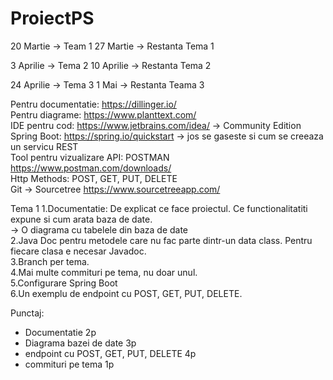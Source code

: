 # ProiectPS

20 Martie -> Team 1
27 Martie -> Restanta Tema 1

3 Aprilie -> Tema 2
10 Aprilie -> Restanta Tema 2

24 Aprilie -> Tema 3
1 Mai -> Restanta Teama 3


Pentru documentatie: https://dillinger.io/  
Pentru diagrame: https://www.planttext.com/  
IDE pentru cod: https://www.jetbrains.com/idea/  -> Community Edition  
Spring Boot: https://spring.io/quickstart -> jos se gaseste si cum se creeaza un servicu REST  
Tool pentru vizualizare API: POSTMAN https://www.postman.com/downloads/  
Http Methods: POST, GET, PUT, DELETE  
Git -> Sourcetree https://www.sourcetreeapp.com/  

Tema 1
1.Documentatie: De explicat ce face proiectul. Ce functionalitatiti expune si cum arata baza de date.  
-> O diagrama cu tabelele din baza de date  
2.Java Doc pentru metodele care nu fac parte dintr-un data class. Pentru fiecare clasa e necesar Javadoc.  
3.Branch per tema.  
4.Mai multe commituri pe tema, nu doar unul.  
5.Configurare Spring Boot  
6.Un exemplu de endpoint cu POST, GET, PUT, DELETE.  

Punctaj:  
- Documentatie 2p  
- Diagrama bazei de date 3p  
- endpoint cu POST, GET, PUT, DELETE 4p  
- commituri pe tema 1p  
